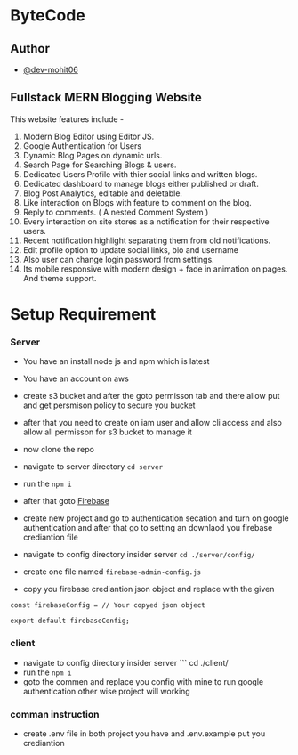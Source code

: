 # ByteCode

## Author
- [@dev-mohit06](https://www.github.com/dev-mohit06)

## Fullstack MERN Blogging Website
This website features include -
1. Modern Blog Editor using Editor JS.
2. Google Authentication for Users
3. Dynamic Blog Pages on dynamic urls.
4. Search Page for Searching Blogs & users.
5. Dedicated Users Profile with thier social links and written blogs.
6. Dedicated dashboard to manage blogs either published or draft.
7. Blog Post Analytics, editable and deletable.
8. Like interaction on Blogs with feature to comment on the blog.
9. Reply to comments. ( A nested Comment System )
10. Every interaction on site stores as a notification for their respective users.
11. Recent notification highlight separating them from old notifications.
12. Edit profile option to update social links, bio and username
13. Also user can change login password from settings.
14. Its mobile responsive with modern design + fade in animation on pages.
And theme support.

# Setup Requirement

### Server
* You have an install node js and npm which is latest
* You have an account on aws
* create s3 bucket and after the goto permisson tab and there allow put and get persmison policy to secure you bucket

* after that you need to create on iam user and allow cli access and also allow all permisson for s3 bucket to manage it
* now clone the repo
* navigate to server directory ``` cd server ```
* run the ``` npm i ```
* after that goto [Firebase](https://firebase.google.com/)
* create new project and go to authentication secation and turn on google authentication and after that go to setting an downlaod you firebase crediantion file
* navigate to config directory insider server ``` cd ./server/config/ ```
* create one file named ``` firebase-admin-config.js ```
* copy you firebase crediantion json object and replace with the given
```
const firebaseConfig = // Your copyed json object

export default firebaseConfig;
```

### client
* navigate to config directory insider server ``` cd ./client/
* run the ``` npm i ```
* goto the commen and replace you config with mine to run google authentication other wise project will working

### comman instruction
* create .env file in both project you have and .env.example put you crediantion